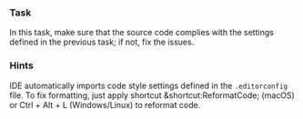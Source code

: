 ### Task

In this task, make sure that the source code complies with the settings defined in the previous task; 
if not, fix the issues.

### Hints

<div class="hint" title="How to reformat the code?">

IDE automatically imports code style settings defined in the `.editorconfig` file.
To fix formatting, just apply shortcut &shortcut:ReformatCode; (macOS) or Ctrl + Alt + L (Windows/Linux) to reformat
code.
</div>
